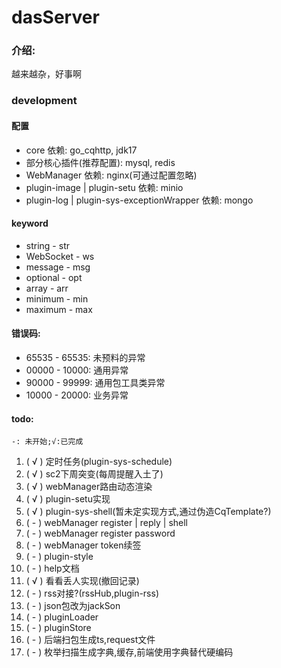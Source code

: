 # dasServer

### 介绍:

越来越杂，好事啊

### development

#### 配置

- core 依赖: go_cqhttp, jdk17
- 部分核心插件(推荐配置): mysql, redis
- WebManager 依赖: nginx(可通过配置忽略)
- plugin-image | plugin-setu 依赖: minio
- plugin-log | plugin-sys-exceptionWrapper 依赖: mongo

#### keyword

- string - str
- WebSocket - ws
- message - msg
- optional - opt
- array - arr
- minimum - min
- maximum - max

#### 错误码:

- 65535 - 65535: 未预料的异常
- 00000 - 10000: 通用异常
- 90000 - 99999: 通用包工具类异常
- 10000 - 20000: 业务异常

#### todo:

`-: 未开始;√:已完成`

1. ( √ ) 定时任务(plugin-sys-schedule)
2. ( √ ) sc2下周突变(每周提醒入土了)
3. ( √ ) webManager路由动态渲染
4. ( √ ) plugin-setu实现
5. ( √ ) plugin-sys-shell(暂未定实现方式,通过伪造CqTemplate?)
6. ( - ) webManager register | reply | shell
7. ( - ) webManager register password
8. ( - ) webManager token续签
9. ( - ) plugin-style
10. ( - ) help文档
11. ( √ ) 看看丢人实现(撤回记录)
12. ( - ) rss对接?(rssHub,plugin-rss)
13. ( - ) json包改为jackSon
14. ( - ) pluginLoader
15. ( - ) pluginStore
16. ( - ) 后端扫包生成ts,request文件
17. ( - ) 枚举扫描生成字典,缓存,前端使用字典替代硬编码
